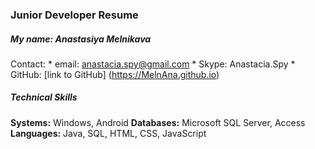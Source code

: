 ### Junior Developer Resume

##### My name: *Anastasiya Melnikava* 
Contact:	* email: anastacia.spy@gmail.com
			* Skype: Anastacia.Spy
			* GitHub: [link to GitHub] (https://MelnAna.github.io)
##### Technical Skills
**Systems:** Windows, Android
**Databases:** Microsoft SQL Server, Access
**Languages:** Java, SQL, HTML, CSS, JavaScript